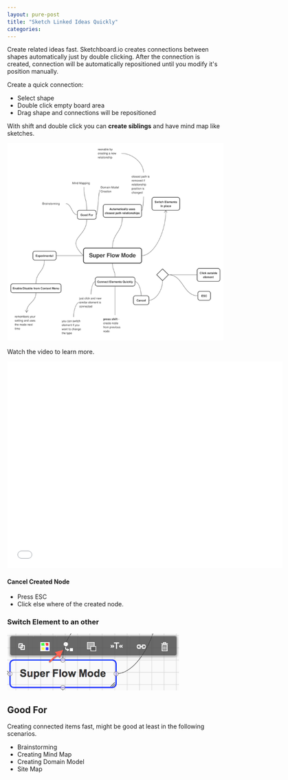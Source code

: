```yaml
---
layout: pure-post
title: "Sketch Linked Ideas Quickly"
categories: 
---
```


Create related ideas fast. Sketchboard.io creates connections between shapes automatically just by double clicking. After the connection is created, connection will be automatically repositioned until you modify it's position manually.

Create a quick connection:

- Select shape
- Double click empty board area
- Drag shape and connections will be repositioned

With shift and double click you can <strong>create siblings</strong> and have mind map like sketches.

![Ideas Presented in Mind Map](/img/map-like-flow.png)

Watch the video to learn more.

<iframe width="640" height="480" src="//www.youtube.com/embed/0P4NkXXgsJ0?rel=0" frameborder="0" allowfullscreen></iframe>


#### Cancel Created Node
- Press ESC
- Click else where of the created node.

### Switch Element to an other
<img src="/img/switch-node.png" alt="Switch Node" width="400">


Good For
--------

Creating connected items fast, might be good at least in the following scenarios.

- Brainstorming
- Creating Mind Map
- Creating Domain Model
- Site Map
